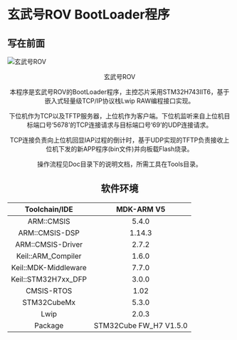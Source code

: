 # 玄武号ROV BootLoader程序

## 写在前面

![玄武号ROV](D:\Git_storage\XUANWU_ROV_BOOTLOADER\Doc\玄武号ROV.png)

 <center>玄武号ROV<center>

本程序是玄武号ROV的BootLoader程序，主控芯片采用STM32H743IIT6，基于嵌入式轻量级TCP/IP协议栈Lwip RAW编程接口实现。

下位机作为TCP以及TFTP服务器，上位机作为客户端。下位机监听来自上位机目标端口号‘5678’的TCP连接请求与目标端口号‘69’的UDP连接请求。

TCP连接负责向上位机回显IAP过程的倒计时，基于UDP实现的TFTP负责接收上位机下发的新APP程序(bin文件)并向板载Flash烧录。  

操作流程见Doc目录下的说明文档，所需工具在Tools目录。

## 软件环境

|    Toolchain/IDE     |       MDK-ARM V5       |
| :------------------: | :--------------------: |
|      ARM::CMSIS      |         5.4.0          |
|    ARM::CMSIS-DSP    |         1.14.3         |
|  ARM::CMSIS-Driver   |         2.7.2          |
|  Keil::ARM_Compiler  |         1.6.0          |
| Keil::MDK-Middleware |         7.7.0          |
| Keil::STM32H7xx_DFP  |         3.0.0          |
|      CMSIS-RTOS      |          1.02          |
|     STM32CubeMx      |         5.3.0          |
|         Lwip         |         2.0.3          |
|       Package        | STM32Cube FW_H7 V1.5.0 |
